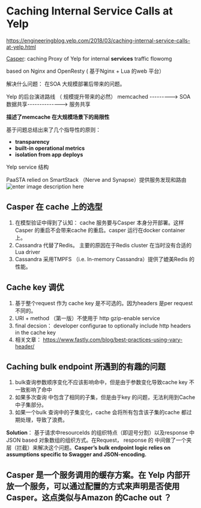 


# Caching Internal Service Calls at Yelp

https://engineeringblog.yelp.com/2018/03/caching-internal-service-calls-at-yelp.html

[Casper](https://github.com/Yelp/casper): caching Proxy of Yelp for internal **services** traffic flowomg

based on Nginx and OpenResty ( 基于Nginx + Lua 的web 平台）

解决什么问题： 在SOA 大规模部署后带来的问题。

Yelp 的后台演进路线  （ 规模提升带来的必然）
	memcached ---------> SOA
      数据共享--------------> 服务共享

**描述了memcache 在大规模场景下的局限性**

基于问题总结出来了几个指导性的原则：
- **transparency**
- **built-in operational metrics** 
- **isolation from app deploys**


Yelp service 结构

PaaSTA  relied on  SmartStack （Nerve and Synapse）提供服务发现和路由
![enter image description here](https://engineeringblog.yelp.com/images/posts/2018-03-12-caching-internal-service-calls-at-yelp/yelp_service_call.png)


## Casper 在 cache 上的选型
1. 在模型验证中得到了认知： cache 服务要与Casper 本身分开部署。这样Casper 的重启不会带来cache 的重启。casper 运行在docker container 上。
2. Cassandra 代替了Redis。 主要的原因在于Redis cluster 在当时没有合适的Lua driver
3. Cassandra 采用TMPFS （i.e. In-memory Cassandra）提供了媲美Redis 的性能。
## Cache key 调优
1. 基于整个request 作为 cache key 是不可选的。因为headers 是per request 不同的。
2. URI + method  （第一版）不使用于 http gzip-enable service
3. final decsion： developer configurae to optionally include http headers in the cache key   
4. 相关文章： https://www.fastly.com/blog/best-practices-using-vary-header/

## Caching bulk endpoint 所遇到的有趣的问题
1. bulk查询参数顺序变化不应该影响命中，但是由于参数变化导致cache key 不一致影响了命中
2. 如果多次查询 中包含了相同的子集，但是由于key 的问题，无法利用到Cache 中子集部分。
3. 如果一个bulk 查询中的子集变化，cache 会将所有包含该子集的cache 都过期处理，导致了浪费。

**Solution**： 基于请求中resourceIds 的组织特点（即逗号分割）以及response 中JSON based 对象数组的组织方式。在Request， response 的 中间做了一个夹层（拦截）来解决这个问题。**Casper’s bulk endpoint logic relies on assumptions specific to Swagger and JSON-encoding.**

## Casper 是一个服务调用的缓存方案。在 Yelp 内部开放一个服务，可以通过配置的方式来声明是否使用Casper。这点类似与Amazon 的Cache out ？


<!--stackedit_data:
eyJoaXN0b3J5IjpbMTEzMDc3MzA3NiwtMTU1ODcxNjA0MF19
-->